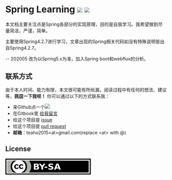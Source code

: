 # Spring Learning [![][Badges: Github Issues Open]][Links: Github Issues open] [![][Badges: Github Issues Closed]][Links: Github Issues Closed]


本文档主要关注点是Spring各部分的实现原理，目的是自我学习。我希望做到尽量简洁，严谨，简单。

主要使用Spring4.2.7进行学习，文章出现的Spring相关代码如没有特殊说明皆出自Spring4.2.7。

-- 202005
改为以Spring5.x为准，加入Spring boot和webflux的分析。

                                                                
## 联系方式

由于本人时间、能力有限，本文很可能有所纰漏，阅读过程中有任何的想法、建议等，**挑逗一下我呗！** 你可以通过以下的方式联系我：

* 来Github点一个[![][Badges: Github Stars]][Links: Github Stars]
* 在Gitbook里 [给我留言](https://spring-source-code-learning.gitbook.teaho.net)
* 给这个项目提 [issue][Badges: Github Issues Open]
* 给这个项目提 [pull request](https://github.com/teaho2015/Spring-source-code-Learning/pulls)
* **邮箱**：teaho2015\<at>gmail.com(replace \<at> with @)

## License

[![CC-by-sa 3.0](./assets/by-sa.png)](https://creativecommons.org/licenses/by-sa/3.0/)





[Issues link]: https://github.com/teaho2015/Spring-source-code-Learning/issues
[Badges: Travis CI]: https://img.shields.io/travis/teaho2015/Spring-source-code-Learning?maxAge=2592000
[Links: Travis CI]: https://travis-ci.org/teaho2015/Spring-source-code-Learning
[Badges: Github Issues Open]: https://img.shields.io/github/issues/teaho2015/Spring-source-code-Learning.svg?maxAge=2592000
[Links: Github Issues Open]: https://github.com/teaho2015/Spring-source-code-Learning/issues#boards?notFullScreen=false&showClosed=false
[Badges: Github Issues Closed]: https://img.shields.io/github/issues-closed/teaho2015/Spring-source-code-Learning.svg?maxAge=2592000
[Links: Github Issues Closed]: https://github.com/teaho2015/Spring-source-code-Learning/issues?q=is%3Aissue+is%3Aclosed
[Badges: Github Stars]: https://img.shields.io/github/stars/teaho2015/Spring-source-code-Learning.svg?style=social&label=Star&maxAge=2592000
[Links: Github Stars]: https://github.com/teaho2015/Spring-source-code-Learning


